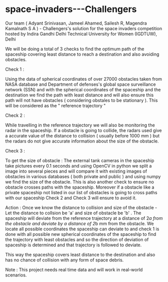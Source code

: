# space-invaders---Challengers
Our team ( Adyant Srinivasan, Jameel Ahamed, Sailesh R, Magendra Kamalnath S A ) - Challengers's solution for the space invaders competition hosted by Indira Gandhi Delhi Technical University for Women (IGDTUW), Delhi

We will be doing a total of 3 checks to find the optimum path of the spaceship covering least distance to reach a destination and also avoiding obstacles.

Check 1 : 

Using the data of spherical coordinates of over 27000 obstacles taken from NASA database and Department of defenses's global space surveillance network (SSN) and with the spherical coordinates of the spaceship and the destination we find the path with least distance and will also ensure this path will not have obstacles ( considering obstales to be stationary ). This will be considered as the " reference trajectory "

Check 2 :

While travelling in the reference trajectory we will also be monitoring the radar in the spaceship. If a obstacle is going to collide, the radars used give a accurate value of the distance to collision ( usually before 1000 mm ) but the radars do not give accurate information about the size of the obstacle.

Check 3 :

To get the size of obstacle : The external tank cameras in the spaceship take pictures every 0.1 seconds and using OpenCV in python we split a image into several pieces and will compare it with existing images of obstacles in various databases ( both private and public ) and using numpy we find the size of the obstacle. This is also another check to ensure no obstacle crosses paths with the spaceship. Moreover if a obstacle like a private spaceship not listed in our list of obstacles is going to cross paths with our spaceship Check 2 and Check 3 will ensure to avoid it.

Action : Once we know the distance to collision and size of the obstacle - Let the distance to collsion be 'a' and size of obstacle be 'b' . The spaceship will deviate from the reference trajectory at a distance of 2*a from the obstacle and deviate by a distance of 2*b mm from the obstacle. We locate all possible coordinates the spaceship can deviate to and check 1 is done with all possible new spherical coordinates of the spaceship to find the trajectory with least obstacles and so the direction of deviation of spaceship is determined and that trajectory is followed to deviate.

This way the spaceship covers least distance to the destination and also has no chance of collision with any form of space debris. 

Note : This project needs real time data and will work in real-world scenarios.
